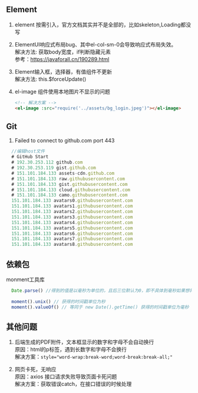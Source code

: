 
## Element
1. element 按需引入，官方文档其实并不是全部的，比如skeleton,Loading都没写 

2. ElementUI响应式布局bug、其中el-col-sm-0会导致响应式布局失效。  
解决方法: 获取body宽度，if判断隐藏元素  
参考：https://javaforall.cn/190289.html

3. Element输入框，选择器，有值组件不更新  
解决方法: this.$forceUpdate()

4. el-image 组件使用本地图片不显示的问题
    ```html
    <!-- 解决方案 -->
    <el-image :src="require('../assets/bg_login.jpeg')"></el-image>
    ```

## Git

1. Failed to connect to github.com port 443     
```js
  //编辑host文件
  # GitHub Start 
  # 192.30.253.112 github.com 
  # 192.30.253.119 gist.github.com
  # 151.101.184.133 assets-cdn.github.com
  # 151.101.184.133 raw.githubusercontent.com
  # 151.101.184.133 gist.githubusercontent.com
  # 151.101.184.133 cloud.githubusercontent.com
  # 151.101.184.133 camo.githubusercontent.com
  151.101.184.133 avatars0.githubusercontent.com
  151.101.184.133 avatars1.githubusercontent.com
  151.101.184.133 avatars2.githubusercontent.com
  151.101.184.133 avatars3.githubusercontent.com
  151.101.184.133 avatars4.githubusercontent.com
  151.101.184.133 avatars5.githubusercontent.com
  151.101.184.133 avatars6.githubusercontent.com
  151.101.184.133 avatars7.githubusercontent.com
  151.101.184.133 avatars8.githubusercontent.com
```

## 依赖包
monment工具库
```js
  Date.parse() //得到的值是以毫秒为单位的，且后三位默认为0，即不具体到毫秒如果想将时间戳转化为日期，moment的参数必须是毫秒为单位的,它就是识别为毫秒的，如果不是的话，会使结果出错
  
  moment().unix() // 获得的时间戳单位为秒
  moment().valueOf() // 等同于 new Date().getTime() 获得的时间戳单位为毫秒
```


## 其他问题
1. 后端生成的PDF附件，文本框显示的数字和字母不会自动换行   
  原因：html的p标签，遇到长数字和字母不会换行    
  解决方案：`style="word-wrap:break-word;word-break:break-all;"`

2. 网页卡死，无响应   
  原因：axios 接口请求失败导致页面卡死问题    
  解决方案：获取错误catch，在接口错误的时候处理